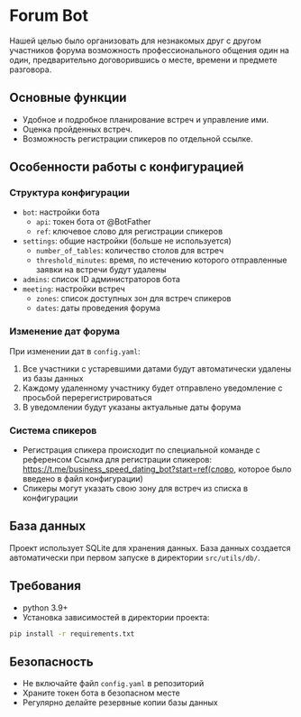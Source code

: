 # Forum Bot

Нашей целью было организовать для незнакомых друг с другом участников форума возможность профессионального общения один на один, предварительно договорившись о месте, времени и предмете разговора.

## Основные функции
- Удобное и подробное планирование встреч и управление ими.
- Оценка пройденных встреч.
- Возможность регистрации спикеров по отдельной ссылке.

## Особенности работы с конфигурацией

### Структура конфигурации
- `bot`: настройки бота
  - `api`: токен бота от @BotFather
  - `ref`: ключевое слово для регистрации спикеров
- `settings`: общие настройки (больше не используется)
  - `number_of_tables`: количество столов для встреч
  - `threshold_minutes`: время, по истечению которого отправленные заявки на встречи будут удалены
- `admins`: список ID администраторов бота
- `meeting`: настройки встреч
  - `zones`: список доступных зон для встреч спикеров
  - `dates`: даты проведения форума

### Изменение дат форума
При изменении дат в `config.yaml`:
1. Все участники с устаревшими датами будут автоматически удалены из базы данных
2. Каждому удаленному участнику будет отправлено уведомление с просьбой перерегистрироваться
3. В уведомлении будут указаны актуальные даты форума

### Система спикеров
- Регистрация спикера происходит по специальной команде с референсом
Ссылка для регистрации спикеров: https://t.me/business_speed_dating_bot?start=ref(слово, которое было введено в файл конфигурации)
- Спикеры могут указать свою зону для встреч из списка в конфигурации

## База данных
Проект использует SQLite для хранения данных. База данных создается автоматически при первом запуске в директории `src/utils/db/`.

## Требования
- python 3.9+
- Установка зависимостей в директории проекта:
```bash
pip install -r requirements.txt
```

## Безопасность
- Не включайте файл `config.yaml` в репозиторий
- Храните токен бота в безопасном месте
- Регулярно делайте резервные копии базы данных

